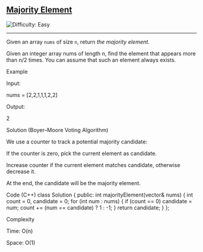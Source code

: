 <h2><a href="https://leetcode.com/problems/majority-element">Majority Element</a></h2> <img src='https://img.shields.io/badge/Difficulty-Easy-brightgreen' alt='Difficulty: Easy' /><hr><p>Given an array <code>nums</code> of size <code>n</code>, return <em>the majority element</em>.</p>

Given an integer array nums of length n, find the element that appears more than n/2 times.
You can assume that such an element always exists.

Example

Input:

nums = [2,2,1,1,1,2,2]


Output:

2

Solution (Boyer–Moore Voting Algorithm)

We use a counter to track a potential majority candidate:

If the counter is zero, pick the current element as candidate.

Increase counter if the current element matches candidate, otherwise decrease it.

At the end, the candidate will be the majority element.

Code (C++)
class Solution {
public:
    int majorityElement(vector<int>& nums) {
        int count = 0, candidate = 0;
        for (int num : nums) {
            if (count == 0) candidate = num;
            count += (num == candidate) ? 1 : -1;
        }
        return candidate;
    }
};

Complexity

Time: O(n)

Space: O(1)
